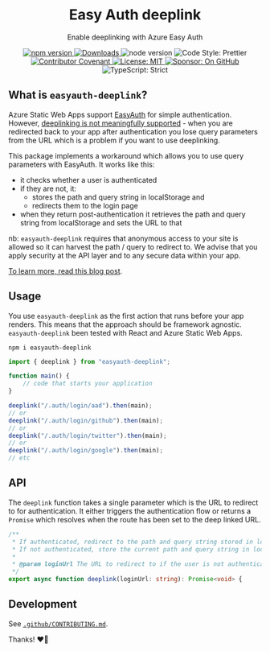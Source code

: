 <h1 align="center">Easy Auth deeplink</h1>

<p align="center">Enable deeplinking with Azure Easy Auth</p>

<p align="center">
	<a href="https://www.npmjs.com/package/easyauth-deeplink">
		<img alt="npm version" src="https://img.shields.io/npm/v/easyauth-deeplink.svg" />
	</a>
	<a href="https://www.npmjs.com/package/easyauth-deeplink">
		<img alt="Downloads" src="http://img.shields.io/npm/dm/easyauth-deeplink.svg" />
	</a>
	<img alt="node version" src="http://img.shields.io/node/v/easyauth-deeplink.svg" />
	<img alt="Code Style: Prettier" src="https://img.shields.io/badge/code_style-prettier-21bb42.svg" />
	<a href="https://github.com/johnnyreilly/easyauth-deeplink/blob/main/.github/CODE_OF_CONDUCT.md">
		<img alt="Contributor Covenant" src="https://img.shields.io/badge/code_of_conduct-contributor_covenant-21bb42" />
	</a>
	<a href="https://github.com/johnnyreilly/easyauth-deeplink/blob/main/LICENSE.md">
	    <img alt="License: MIT" src="https://img.shields.io/github/license/johnnyreilly/easyauth-deeplink?color=21bb42">
    </a>
	<a href="https://github.com/sponsors/johnnyreilly">
    	<img alt="Sponsor: On GitHub" src="https://img.shields.io/badge/sponsor-on_github-21bb42.svg" />
    </a>
    <img alt="TypeScript: Strict" src="https://img.shields.io/badge/typescript-strict-21bb42.svg" />
</p>

## What is `easyauth-deeplink`?

Azure Static Web Apps support [EasyAuth](https://learn.microsoft.com/en-us/azure/app-service/overview-authentication-authorization) for simple authentication. However, [deeplinking is not meaningfully supported](https://github.com/Azure/static-web-apps/issues/435) - when you are redirected back to your app after authentication you lose query parameters from the URL which is a problem if you want to use deeplinking.

This package implements a workaround which allows you to use query parameters with EasyAuth. It works like this:

- it checks whether a user is authenticated
- if they are not, it:
  - stores the path and query string in localStorage and
  - redirects them to the login page
- when they return post-authentication it retrieves the path and query string from localStorage and sets the URL to that

nb: `easyauth-deeplink` requires that anonymous access to your site is allowed so it can harvest the path / query to redirect to. We advise that you apply security at the API layer and to any secure data within your app.

[To learn more, read this blog post](https://blog.johnnyreilly.com/2022/12/04/azure-static-web-apps-easyauth-deeplink).

## Usage

You use `easyauth-deeplink` as the first action that runs before your app renders. This means that the approach should be framework agnostic. `easyauth-deeplink` been tested with React and Azure Static Web Apps.

```shell
npm i easyauth-deeplink
```

```ts
import { deeplink } from "easyauth-deeplink";

function main() {
	// code that starts your application
}

deeplink("/.auth/login/aad").then(main);
// or
deeplink("/.auth/login/github").then(main);
// or
deeplink("/.auth/login/twitter").then(main);
// or
deeplink("/.auth/login/google").then(main);
// etc
```

## API

The `deeplink` function takes a single parameter which is the URL to redirect to for authentication. It either triggers the authentication flow or returns a `Promise` which resolves when the route has been set to the deep linked URL.

```ts
/**
 * If authenticated, redirect to the path and query string stored in local storage.
 * If not authenticated, store the current path and query string in local storage and redirect to the login page.
 *
 * @param loginUrl The URL to redirect to if the user is not authenticated
 */
export async function deeplink(loginUrl: string): Promise<void> {
```

## Development

See [`.github/CONTRIBUTING.md`](./.github/CONTRIBUTING.md).

Thanks! ❤️🌻
